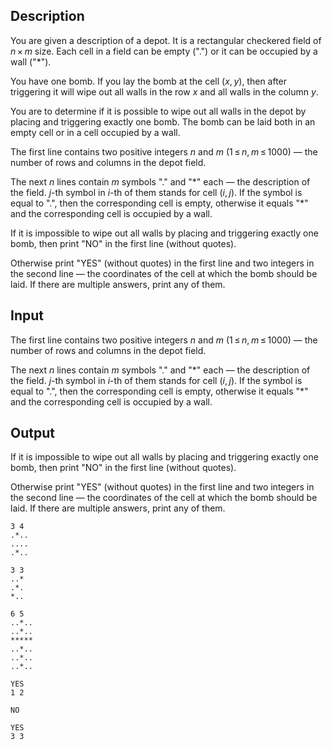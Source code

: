 ## Description

<div><p>You are given a description of a depot. It is a rectangular checkered field of <span class="tex-span"><i>n</i> × <i>m</i></span> size. Each cell in a field can be empty ("<span class="tex-font-style-tt">.</span>") or it can be occupied by a wall ("<span class="tex-font-style-tt">*</span>"). </p><p>You have one bomb. If you lay the bomb at the cell <span class="tex-span">(<i>x</i>, <i>y</i>)</span>, then after triggering it will wipe out all walls in the row <span class="tex-span"><i>x</i></span> and all walls in the column <span class="tex-span"><i>y</i></span>.</p><p>You are to determine if it is possible to wipe out all walls in the depot by placing and triggering <span class="tex-font-style-bf">exactly one bomb</span>. The bomb can be laid both in an empty cell or in a cell occupied by a wall.</p></div><div class="input-specification"><p>The first line contains two positive integers <span class="tex-span"><i>n</i></span> and <span class="tex-span"><i>m</i></span> (<span class="tex-span">1 ≤ <i>n</i>, <i>m</i> ≤ 1000</span>)&nbsp;— the number of rows and columns in the depot field. </p><p>The next <span class="tex-span"><i>n</i></span> lines contain <span class="tex-span"><i>m</i></span> symbols "<span class="tex-font-style-tt">.</span>" and "<span class="tex-font-style-tt">*</span>" each&nbsp;— the description of the field. <span class="tex-span"><i>j</i></span>-th symbol in <span class="tex-span"><i>i</i></span>-th of them stands for cell <span class="tex-span">(<i>i</i>, <i>j</i>)</span>. If the symbol is equal to "<span class="tex-font-style-tt">.</span>", then the corresponding cell is empty, otherwise it equals "<span class="tex-font-style-tt">*</span>" and the corresponding cell is occupied by a wall.</p></div><div class="output-specification"><p>If it is impossible to wipe out all walls by placing and triggering exactly one bomb, then print "<span class="tex-font-style-tt">NO</span>" in the first line (without quotes).</p><p>Otherwise print "<span class="tex-font-style-tt">YES</span>" (without quotes) in the first line and two integers in the second line&nbsp;— the coordinates of the cell at which the bomb should be laid. If there are multiple answers, print any of them.</p></div>

## Input

<p>The first line contains two positive integers <span class="tex-span"><i>n</i></span> and <span class="tex-span"><i>m</i></span> (<span class="tex-span">1 ≤ <i>n</i>, <i>m</i> ≤ 1000</span>)&nbsp;— the number of rows and columns in the depot field. </p><p>The next <span class="tex-span"><i>n</i></span> lines contain <span class="tex-span"><i>m</i></span> symbols "<span class="tex-font-style-tt">.</span>" and "<span class="tex-font-style-tt">*</span>" each&nbsp;— the description of the field. <span class="tex-span"><i>j</i></span>-th symbol in <span class="tex-span"><i>i</i></span>-th of them stands for cell <span class="tex-span">(<i>i</i>, <i>j</i>)</span>. If the symbol is equal to "<span class="tex-font-style-tt">.</span>", then the corresponding cell is empty, otherwise it equals "<span class="tex-font-style-tt">*</span>" and the corresponding cell is occupied by a wall.</p>

## Output

<p>If it is impossible to wipe out all walls by placing and triggering exactly one bomb, then print "<span class="tex-font-style-tt">NO</span>" in the first line (without quotes).</p><p>Otherwise print "<span class="tex-font-style-tt">YES</span>" (without quotes) in the first line and two integers in the second line&nbsp;— the coordinates of the cell at which the bomb should be laid. If there are multiple answers, print any of them.</p>





```input1
3 4
.*..
....
.*..

```




```input2
3 3
..*
.*.
*..

```




```input3
6 5
..*..
..*..
*****
..*..
..*..
..*..

```




```output1
YES
1 2

```




```output2
NO

```




```output3
YES
3 3

```


